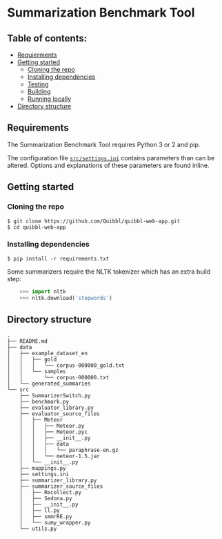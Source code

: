 # Summarization Benchmark Tool

## Table of contents:
- [Requierments](#Requirements)
- [Getting started](#getting-started)
  - [Cloning the repo](#cloning)
  - [Installing dependencies](#installing)
  - [Testing](#testing)
  - [Building](#building)
  - [Running locally](#running)
- [Directory structure](#directory-structure)

## <a name="Requirements"></a> Requirements
The Summarization Benchmark Tool requires Python 3 or 2 and pip.

The configuration file [`src/settings.ini`](src/settings.ini) contains parameters than can be altered. Options and explanations of these parameters are found inline.

## <a name="getting-started"></a> Getting started
### <a name="cloning"></a> Cloning the repo
```
$ git clone https://github.com/Quibbl/quibbl-web-app.git
$ cd quibbl-web-app
```

### <a name="installing"></a> Installing dependencies
```
$ pip install -r requirements.txt
```
Some summarizers require the NLTK tokenizer which has an extra build step:

```python
    >>> import nltk
    >>> nltk.download('stopwords')
```

## <a name="directory-structure"></a> Directory structure

```
.
├── README.md
├── data
│   ├── example_dataset_en
│   │   ├── gold
│   │   │   └── corpus-000000_gold.txt
│   │   └── samples
│   │       └── corpus-000000.txt
│   └── generated_summaries
└── src
    ├── SummarizerSwitch.py
    ├── benchmark.py
    ├── evaluator_library.py
    ├── evaluator_source_files
    │   ├── Meteor
    │   │   ├── Meteor.py
    │   │   ├── Meteor.pyc
    │   │   ├── __init__.py
    │   │   ├── data
    │   │   │   └── paraphrase-en.gz
    │   │   └── meteor-1.5.jar
    │   └── __init__.py
    ├── mappings.py
    ├── settings.ini
    ├── summarizer_library.py
    ├── summarizer_source_files
    │   ├── Recollect.py
    │   ├── Sedona.py
    │   ├── __init__.py
    │   ├── ll.py
    │   ├── smmrRE.py
    │   └── sumy_wrapper.py
    └── utils.py
```
